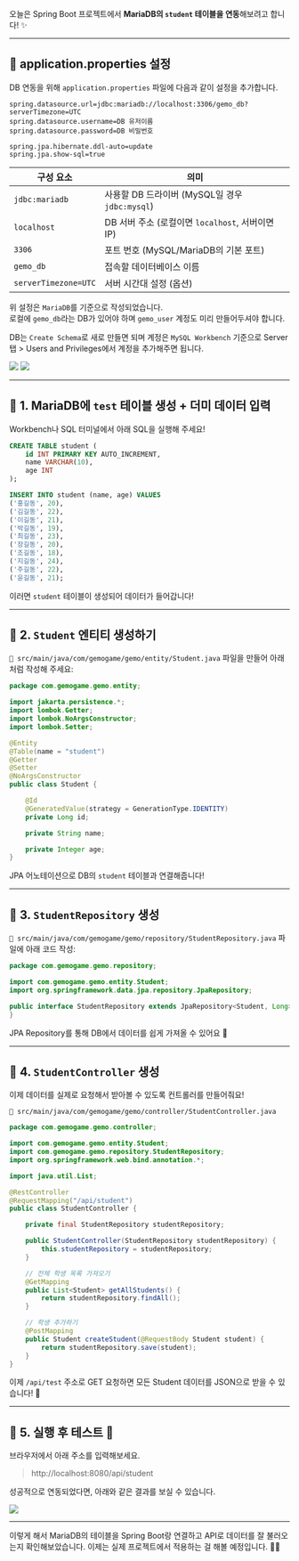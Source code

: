 오늘은 Spring Boot 프로젝트에서 **MariaDB의 `student` 테이블을 연동**해보려고 합니다! ✨

---

## 🦮 application.properties 설정

DB 연동을 위해 `application.properties` 파일에 다음과 같이 설정을 추가합니다.

```properties
spring.datasource.url=jdbc:mariadb://localhost:3306/gemo_db?serverTimezone=UTC
spring.datasource.username=DB 유저이름
spring.datasource.password=DB 비밀번호

spring.jpa.hibernate.ddl-auto=update
spring.jpa.show-sql=true
```

| 구성 요소                | 의미                                   |
| -------------------- | ------------------------------------ |
| `jdbc:mariadb`       | 사용할 DB 드라이버 (MySQL일 경우 `jdbc:mysql`) |
| `localhost`          | DB 서버 주소 (로컬이면 `localhost`, 서버이면 IP) |
| `3306`               | 포트 번호 (MySQL/MariaDB의 기본 포트)         |
| `gemo_db`            | 접속할 데이터베이스 이름                        |
| `serverTimezone=UTC` | 서버 시간대 설정 (옵션)                       |

위 설정은 `MariaDB`를 기준으로 작성되었습니다.  
로컬에 `gemo_db`라는 DB가 있어야 하며 `gemo_user` 계정도 미리 만들어두셔야 합니다.

DB는 `Create Schema`로 새로 만들면 되며 계정은 `MySQL Workbench` 기준으로 Server 탭 > Users and Privileges에서 계정을 추가해주면 됩니다.

<img src="/images/backend_study/3/image1.webp"/>
<img src="/images/backend_study/3/image2.webp"/>

---

## 🦮 1. MariaDB에 `test` 테이블 생성 + 더미 데이터 입력

Workbench나 SQL 터미널에서 아래 SQL을 실행해 주세요!

```sql
CREATE TABLE student (
    id INT PRIMARY KEY AUTO_INCREMENT,
    name VARCHAR(10),
    age INT
);

INSERT INTO student (name, age) VALUES 
('홍길동', 20),
('김길동', 22),
('이길동', 21),
('박길동', 19),
('최길동', 23),
('장길동', 20),
('조길동', 18),
('지길동', 24),
('주길동', 22),
('윤길동', 21);
```

이러면 `student` 테이블이 생성되어 데이터가 들어갑니다!

---

## 🦮 2. `Student` 엔티티 생성하기

`📁 src/main/java/com/gemogame/gemo/entity/Student.java` 파일을 만들어 아래처럼 작성해 주세요:

```java
package com.gemogame.gemo.entity;

import jakarta.persistence.*;
import lombok.Getter;
import lombok.NoArgsConstructor;
import lombok.Setter;

@Entity
@Table(name = "student")
@Getter
@Setter
@NoArgsConstructor
public class Student {

    @Id
    @GeneratedValue(strategy = GenerationType.IDENTITY)
    private Long id;

    private String name;

    private Integer age;
}
```

JPA 어노테이션으로 DB의 `student` 테이블과 연결해줍니다!

---

## 🦮 3. `StudentRepository` 생성

`📁 src/main/java/com/gemogame/gemo/repository/StudentRepository.java` 파일에 아래 코드 작성:

```java
package com.gemogame.gemo.repository;

import com.gemogame.gemo.entity.Student;
import org.springframework.data.jpa.repository.JpaRepository;

public interface StudentRepository extends JpaRepository<Student, Long> {
}
```

JPA Repository를 통해 DB에서 데이터를 쉽게 가져올 수 있어요 🙌

---

## 🦮 4. `StudentController` 생성

이제 데이터를 실제로 요청해서 받아볼 수 있도록 컨트롤러를 만들어줘요!

`📁 src/main/java/com/gemogame/gemo/controller/StudentController.java`

```java
package com.gemogame.gemo.controller;

import com.gemogame.gemo.entity.Student;
import com.gemogame.gemo.repository.StudentRepository;
import org.springframework.web.bind.annotation.*;

import java.util.List;

@RestController
@RequestMapping("/api/student")
public class StudentController {

    private final StudentRepository studentRepository;

    public StudentController(StudentRepository studentRepository) {
        this.studentRepository = studentRepository;
    }

    // 전체 학생 목록 가져오기
    @GetMapping
    public List<Student> getAllStudents() {
        return studentRepository.findAll();
    }

    // 학생 추가하기
    @PostMapping
    public Student createStudent(@RequestBody Student student) {
        return studentRepository.save(student);
    }
}
```

이제 `/api/test` 주소로 GET 요청하면 모든 Student 데이터를 JSON으로 받을 수 있습니다! 🙌

---

## 🦮 5. 실행 후 테스트 🎉

브라우저에서 아래 주소를 입력해보세요.

> http://localhost:8080/api/student

성공적으로 연동되었다면, 아래와 같은 결과를 보실 수 있습니다.

<img src="/images/backend_study/3/image3.webp"/>

---

이렇게 해서 MariaDB의 테이블을 Spring Boot랑 연결하고 API로 데이터를 잘 불러오는지 확인해보았습니다.
이제는 실제 프로젝트에서 적용하는 걸 해볼 예정입니다. 💪💪
